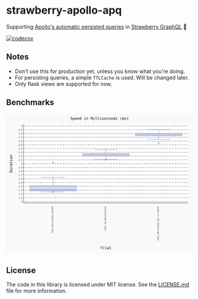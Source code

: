 # strawberry-apollo-apq
Supporting [Apollo's automatic persisted queries](https://www.apollographql.com/docs/apollo-server/performance/apq/)
in [Strawberry GraphQL](https://github.com/strawberry-graphql/strawberry) 🍓

[![codecov](https://codecov.io/gh/basvandriel/strawberry-apollo-apq/branch/main/graph/badge.svg?token=9LERDLNBE5)](https://codecov.io/gh/basvandriel/strawberry-apollo-apq)

## Notes

- Don't use this for production yet, unless you know what you're doing.
- For persisting queries, a simple `TTLCache` is used. Will be changed later.
- Only flask views are supported for now.


## Benchmarks
![Benchmarks](./histogram.svg)

## License
The code in this library is licensed under MIT license. See the [LICENSE.md](LICENSE.md) file for more information.

